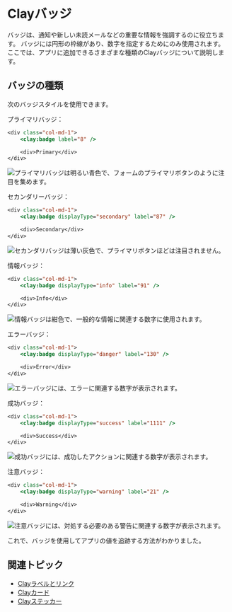 # Clayバッジ

バッジは、通知や新しい未読メールなどの重要な情報を強調するのに役立ちます。 バッジには円形の枠線があり、数字を指定するためにのみ使用されます。 ここでは、アプリに追加できるさまざまな種類のClayバッジについて説明します。

## バッジの種類

次のバッジスタイルを使用できます。

プライマリバッジ：

```jsp
<div class="col-md-1">
    <clay:badge label="8" />

    <div>Primary</div>
</div>
```

![プライマリバッジは明るい青色で、フォームのプライマリボタンのように注目を集めます。](./clay-badges/images/01.png)

セカンダリーバッジ：

```jsp
<div class="col-md-1">
    <clay:badge displayType="secondary" label="87" />

    <div>Secondary</div>
</div>
```

![セカンダリバッジは薄い灰色で、プライマリボタンほどは注目されません。](./clay-badges/images/02.png)

情報バッジ：

```jsp
<div class="col-md-1">
    <clay:badge displayType="info" label="91" />

    <div>Info</div>
</div>
```

![情報バッジは紺色で、一般的な情報に関連する数字に使用されます。](./clay-badges/images/03.png)

エラーバッジ：

```jsp
<div class="col-md-1">
    <clay:badge displayType="danger" label="130" />

    <div>Error</div>
</div>
```

![エラーバッジには、エラーに関連する数字が表示されます。](./clay-badges/images/04.png)

成功バッジ：

```jsp
<div class="col-md-1">
    <clay:badge displayType="success" label="1111" />

    <div>Success</div>
</div>
```

![成功バッジには、成功したアクションに関連する数字が表示されます。](./clay-badges/images/05.png)

注意バッジ：

```jsp
<div class="col-md-1">
    <clay:badge displayType="warning" label="21" />

    <div>Warning</div>
</div>
```

![注意バッジには、対処する必要のある警告に関連する数字が表示されます。](./clay-badges/images/06.png)

これで、バッジを使用してアプリの値を追跡する方法がわかりました。

## 関連トピック

* [Clayラベルとリンク](./clay-links-and-labels.md)
* [Clayカード](./clay-cards.md)
* [Clayステッカー](./clay-stickers.md)